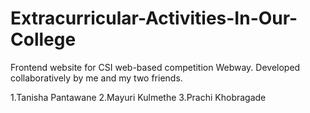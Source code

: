 # Extracurricular-Activities-In-Our-College
Frontend website for CSI web-based competition Webway. Developed collaboratively by me and my two friends.

1.Tanisha Pantawane 
2.Mayuri Kulmethe
3.Prachi Khobragade 